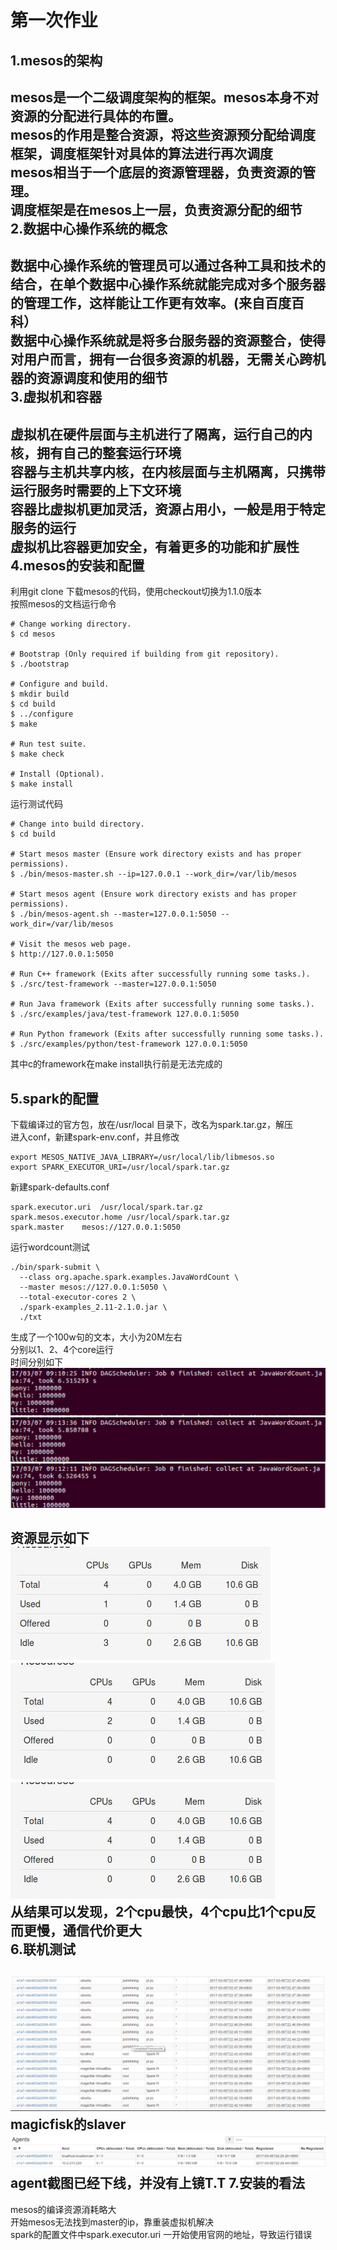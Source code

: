 第一次作业
===============
1.mesos的架构
----------------
mesos是一个二级调度架构的框架。mesos本身不对资源的分配进行具体的布置。<br>
mesos的作用是整合资源，将这些资源预分配给调度框架，调度框架针对具体的算法进行再次调度<br>
mesos相当于一个底层的资源管理器，负责资源的管理。<br>
调度框架是在mesos上一层，负责资源分配的细节<br>
2.数据中心操作系统的概念
----------------
数据中心操作系统的管理员可以通过各种工具和技术的结合，在单个数据中心操作系统就能完成对多个服务器的管理工作，这样能让工作更有效率。(来自百度百科）<br>
数据中心操作系统就是将多台服务器的资源整合，使得对用户而言，拥有一台很多资源的机器，无需关心跨机器的资源调度和使用的细节<br>
3.虚拟机和容器
--
虚拟机在硬件层面与主机进行了隔离，运行自己的内核，拥有自己的整套运行环境<br>
容器与主机共享内核，在内核层面与主机隔离，只携带运行服务时需要的上下文环境<br>
容器比虚拟机更加灵活，资源占用小，一般是用于特定服务的运行<br>
虚拟机比容器更加安全，有着更多的功能和扩展性<br>
4.mesos的安装和配置
--
利用git clone 下载mesos的代码，使用checkout切换为1.1.0版本<br>
按照mesos的文档运行命令

```
# Change working directory.
$ cd mesos

# Bootstrap (Only required if building from git repository).
$ ./bootstrap

# Configure and build.
$ mkdir build
$ cd build
$ ../configure
$ make

# Run test suite.
$ make check

# Install (Optional).
$ make install
```

运行测试代码
```
# Change into build directory.
$ cd build

# Start mesos master (Ensure work directory exists and has proper permissions).
$ ./bin/mesos-master.sh --ip=127.0.0.1 --work_dir=/var/lib/mesos

# Start mesos agent (Ensure work directory exists and has proper permissions).
$ ./bin/mesos-agent.sh --master=127.0.0.1:5050 --work_dir=/var/lib/mesos

# Visit the mesos web page.
$ http://127.0.0.1:5050

# Run C++ framework (Exits after successfully running some tasks.).
$ ./src/test-framework --master=127.0.0.1:5050

# Run Java framework (Exits after successfully running some tasks.).
$ ./src/examples/java/test-framework 127.0.0.1:5050

# Run Python framework (Exits after successfully running some tasks.).
$ ./src/examples/python/test-framework 127.0.0.1:5050
```
其中c的framework在make install执行前是无法完成的

5.spark的配置
--
下载编译过的官方包，放在/usr/local 目录下，改名为spark.tar.gz，解压<br>
进入conf，新建spark-env.conf，并且修改<br>
```
export MESOS_NATIVE_JAVA_LIBRARY=/usr/local/lib/libmesos.so
export SPARK_EXECUTOR_URI=/usr/local/spark.tar.gz
```
新建spark-defaults.conf
```
spark.executor.uri	/usr/local/spark.tar.gz
spark.mesos.executor.home /usr/local/spark.tar.gz
spark.master	mesos://127.0.0.1:5050
```

运行wordcount测试
```
./bin/spark-submit \
  --class org.apache.spark.examples.JavaWordCount \
  --master mesos://127.0.0.1:5050 \
  --total-executor-cores 2 \
  ./spark-examples_2.11-2.1.0.jar \
  ./txt
```
生成了一个100w句的文本，大小为20M左右<br>
分别以1、2、4个core运行<br>
时间分别如下<br>
![time-cpu-1](https://github.com/magicfisk/mesos_learning/blob/master/homework1/time-cpu-1.png)<br>
![time-cpu-2](https://github.com/magicfisk/mesos_learning/blob/master/homework1/time-cpu-2.png)<br>
![time-cpu-4](https://github.com/magicfisk/mesos_learning/blob/master/homework1/time-cpu-4.png)<br>

资源显示如下<br>
![cpu-1](https://github.com/magicfisk/mesos_learning/blob/master/homework1/cpu-1.jpg)<br>
![cpu-2](https://github.com/magicfisk/mesos_learning/blob/master/homework1/cpu-2.jpg)<br>
![cpu-4](https://github.com/magicfisk/mesos_learning/blob/master/homework1/cpu-4.jpg)<br>
从结果可以发现，2个cpu最快，4个cpu比1个cpu反而更慢，通信代价更大<br>
6.联机测试
---
![tasks](https://github.com/bacTlink/OS-practice/raw/master/%E7%AC%AC1%E6%AC%A1%E4%BD%9C%E4%B8%9A/Tasks.png)
magicfisk的slaver
![Union](https://github.com/bacTlink/OS-practice/raw/master/%E7%AC%AC1%E6%AC%A1%E4%BD%9C%E4%B8%9A/Union.png)
agent截图已经下线，并没有上镜T.T
7.安装的看法
---
mesos的编译资源消耗略大<br>
开始mesos无法找到master的ip，靠重装虚拟机解决<br>
spark的配置文件中spark.executor.uri 一开始使用官网的地址，导致运行错误<br>

